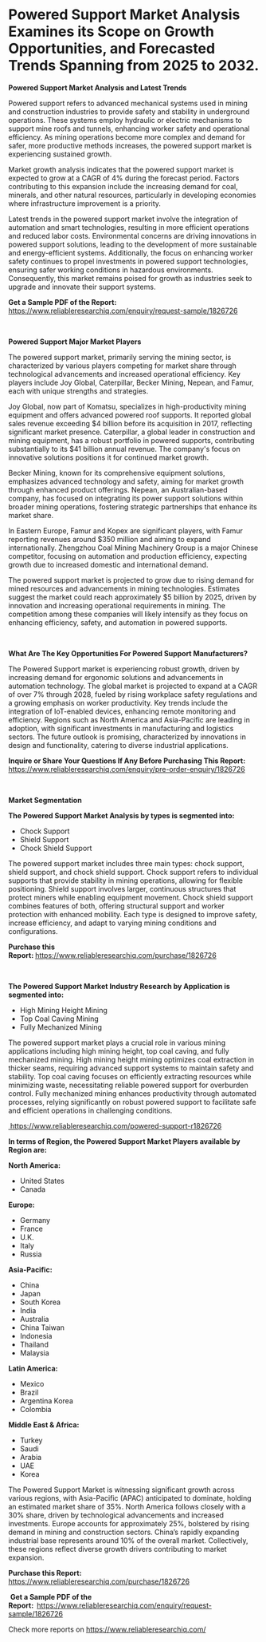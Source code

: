 <p><h1>Powered Support Market Analysis Examines its Scope on Growth Opportunities, and Forecasted Trends Spanning from 2025 to 2032.</h1></p><p><strong>Powered Support Market Analysis and Latest Trends</strong></p>
<p><p>Powered support refers to advanced mechanical systems used in mining and construction industries to provide safety and stability in underground operations. These systems employ hydraulic or electric mechanisms to support mine roofs and tunnels, enhancing worker safety and operational efficiency. As mining operations become more complex and demand for safer, more productive methods increases, the powered support market is experiencing sustained growth.</p><p>Market growth analysis indicates that the powered support market is expected to grow at a CAGR of 4% during the forecast period. Factors contributing to this expansion include the increasing demand for coal, minerals, and other natural resources, particularly in developing economies where infrastructure improvement is a priority. </p><p>Latest trends in the powered support market involve the integration of automation and smart technologies, resulting in more efficient operations and reduced labor costs. Environmental concerns are driving innovations in powered support solutions, leading to the development of more sustainable and energy-efficient systems. Additionally, the focus on enhancing worker safety continues to propel investments in powered support technologies, ensuring safer working conditions in hazardous environments. Consequently, this market remains poised for growth as industries seek to upgrade and innovate their support systems.</p></p>
<p><strong>Get a Sample PDF of the Report:&nbsp;</strong> <a href="https://www.reliableresearchiq.com/enquiry/request-sample/1826726?utm_campaign=3026&utm_medium=2&utm_source=Github&utm_content=ia&utm_term=09042025&utm_id=powered-support">https://www.reliableresearchiq.com/enquiry/request-sample/1826726</a></p>
<p>&nbsp;</p>
<p><strong>Powered Support Major Market Players</strong></p>
<p><p>The powered support market, primarily serving the mining sector, is characterized by various players competing for market share through technological advancements and increased operational efficiency. Key players include Joy Global, Caterpillar, Becker Mining, Nepean, and Famur, each with unique strengths and strategies.</p><p>Joy Global, now part of Komatsu, specializes in high-productivity mining equipment and offers advanced powered roof supports. It reported global sales revenue exceeding $4 billion before its acquisition in 2017, reflecting significant market presence. Caterpillar, a global leader in construction and mining equipment, has a robust portfolio in powered supports, contributing substantially to its $41 billion annual revenue. The company's focus on innovative solutions positions it for continued market growth.</p><p>Becker Mining, known for its comprehensive equipment solutions, emphasizes advanced technology and safety, aiming for market growth through enhanced product offerings. Nepean, an Australian-based company, has focused on integrating its power support solutions within broader mining operations, fostering strategic partnerships that enhance its market share. </p><p>In Eastern Europe, Famur and Kopex are significant players, with Famur reporting revenues around $350 million and aiming to expand internationally. Zhengzhou Coal Mining Machinery Group is a major Chinese competitor, focusing on automation and production efficiency, expecting growth due to increased domestic and international demand.</p><p>The powered support market is projected to grow due to rising demand for mined resources and advancements in mining technologies. Estimates suggest the market could reach approximately $5 billion by 2025, driven by innovation and increasing operational requirements in mining. The competition among these companies will likely intensify as they focus on enhancing efficiency, safety, and automation in powered supports.</p></p>
<p>&nbsp;</p>
<p><strong>What Are The Key Opportunities For Powered Support Manufacturers?</strong></p>
<p><p>The Powered Support market is experiencing robust growth, driven by increasing demand for ergonomic solutions and advancements in automation technology. The global market is projected to expand at a CAGR of over 7% through 2028, fueled by rising workplace safety regulations and a growing emphasis on worker productivity. Key trends include the integration of IoT-enabled devices, enhancing remote monitoring and efficiency. Regions such as North America and Asia-Pacific are leading in adoption, with significant investments in manufacturing and logistics sectors. The future outlook is promising, characterized by innovations in design and functionality, catering to diverse industrial applications.</p></p>
<p><strong>Inquire or Share Your Questions If Any Before Purchasing This Report:</strong> <a href="https://www.reliableresearchiq.com/enquiry/pre-order-enquiry/1826726?utm_campaign=3026&utm_medium=2&utm_source=Github&utm_content=ia&utm_term=09042025&utm_id=powered-support">https://www.reliableresearchiq.com/enquiry/pre-order-enquiry/1826726</a></p>
<p>&nbsp;</p>
<p><strong>Market Segmentation</strong></p>
<p><strong>The Powered Support Market Analysis by types is segmented into:</strong></p>
<p><ul><li>Chock Support</li><li>Shield Support</li><li>Chock Shield Support</li></ul></p>
<p><p>The powered support market includes three main types: chock support, shield support, and chock shield support. Chock support refers to individual supports that provide stability in mining operations, allowing for flexible positioning. Shield support involves larger, continuous structures that protect miners while enabling equipment movement. Chock shield support combines features of both, offering structural support and worker protection with enhanced mobility. Each type is designed to improve safety, increase efficiency, and adapt to varying mining conditions and configurations.</p></p>
<p><strong>Purchase this Report:&nbsp;</strong><a href="https://www.reliableresearchiq.com/purchase/1826726?utm_campaign=3026&utm_medium=2&utm_source=Github&utm_content=ia&utm_term=09042025&utm_id=powered-support">https://www.reliableresearchiq.com/purchase/1826726</a></p>
<p>&nbsp;</p>
<p><strong>The Powered Support Market Industry Research by Application is segmented into:</strong></p>
<p><ul><li>High Mining Height Mining</li><li>Top Coal Caving Mining</li><li>Fully Mechanized Mining</li></ul></p>
<p><p>The powered support market plays a crucial role in various mining applications including high mining height, top coal caving, and fully mechanized mining. High mining height mining optimizes coal extraction in thicker seams, requiring advanced support systems to maintain safety and stability. Top coal caving focuses on efficiently extracting resources while minimizing waste, necessitating reliable powered support for overburden control. Fully mechanized mining enhances productivity through automated processes, relying significantly on robust powered support to facilitate safe and efficient operations in challenging conditions.</p></p>
<p><a href="https://www.reliableresearchiq.com/powered-support-r1826726?utm_campaign=3026&utm_medium=2&utm_source=Github&utm_content=ia&utm_term=09042025&utm_id=powered-support">&nbsp;https://www.reliableresearchiq.com/powered-support-r1826726</a></p>
<p><strong>In terms of Region, the Powered Support Market Players available by Region are:</strong></p>
<p>
    <p> <strong> North America: </strong>
        <ul>
            <li>United States</li>
            <li>Canada</li>
        </ul>
        </p> 
    <p> <strong> Europe: </strong>
        <ul>
            <li>Germany</li>
            <li>France</li>
            <li>U.K.</li>
            <li>Italy</li>
            <li>Russia</li>
        </ul>
        </p> 
    <p> <strong> Asia-Pacific: </strong>
        <ul>
            <li>China</li>
            <li>Japan</li>
            <li>South Korea</li>
            <li>India</li>
            <li>Australia</li>
            <li>China Taiwan</li>
            <li>Indonesia</li>
            <li>Thailand</li>
            <li>Malaysia</li>
        </ul>
        </p> 
    <p> <strong> Latin America: </strong>
        <ul>
            <li>Mexico</li>
            <li>Brazil</li>
            <li>Argentina Korea</li>
            <li>Colombia</li>
        </ul>
        </p> 
    <p> <strong> Middle East & Africa: </strong>
        <ul>
            <li>Turkey</li>
            <li>Saudi</li>
            <li>Arabia</li>
            <li>UAE</li>
            <li>Korea</li>
        </ul>
    </p>
    </p>
<p><p>The Powered Support Market is witnessing significant growth across various regions, with Asia-Pacific (APAC) anticipated to dominate, holding an estimated market share of 35%. North America follows closely with a 30% share, driven by technological advancements and increased investments. Europe accounts for approximately 25%, bolstered by rising demand in mining and construction sectors. China’s rapidly expanding industrial base represents around 10% of the overall market. Collectively, these regions reflect diverse growth drivers contributing to market expansion.</p></p>
<p><strong>Purchase this Report: </strong><a href="https://www.reliableresearchiq.com/purchase/1826726?utm_campaign=3026&utm_medium=2&utm_source=Github&utm_content=ia&utm_term=09042025&utm_id=powered-support">https://www.reliableresearchiq.com/purchase/1826726</a></p>
<p>&nbsp;<strong>Get a Sample PDF of the Report:&nbsp;&nbsp;</strong><a href="https://www.reliableresearchiq.com/enquiry/request-sample/1826726?utm_campaign=3026&utm_medium=2&utm_source=Github&utm_content=ia&utm_term=09042025&utm_id=powered-support">https://www.reliableresearchiq.com/enquiry/request-sample/1826726</a></p>
<p><strong></strong></p>
<p>Check more reports on <a href="https://www.reliableresearchiq.com/?utm_campaign=3026&utm_medium=2&utm_source=Github&utm_content=ia&utm_term=09042025&utm_id=powered-support">https://www.reliableresearchiq.com/</a></p>